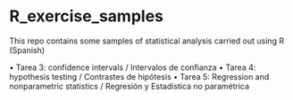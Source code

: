 # R_exercise_samples
This repo contains some samples of statistical analysis carried out using R (Spanish)

• Tarea 3: confidence intervals / Intervalos de confianza
• Tarea 4: hypothesis testing / Contrastes de hipótesis
• Tarea 5: Regression and nonparametric statistics / Regresión y Estadística no paramétrica
